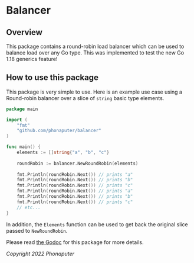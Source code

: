 # Balancer

## Overview

This package contains a round-robin load balancer which can be used to balance load over any Go type.
This was implemented to test the new Go 1.18 generics feature!

## How to use this package

This package is very simple to use. 
Here is an example use case using a Round-robin balancer over a slice of `string` basic type elements.

```go
package main

import (
	"fmt"
	"github.com/phonaputer/balancer"
)

func main() {
	elements := []string{"a", "b", "c"}
	
	roundRobin := balancer.NewRoundRobin(elements)
	
	fmt.Println(roundRobin.Next()) // prints "a"
	fmt.Println(roundRobin.Next()) // prints "b"
	fmt.Println(roundRobin.Next()) // prints "c"
	fmt.Println(roundRobin.Next()) // prints "a"
	fmt.Println(roundRobin.Next()) // prints "b"
	fmt.Println(roundRobin.Next()) // prints "c"
	// etc...
}
```

In addition, the `Elements` function can be used to get back the original slice passed to `NewRoundRobin`. 

Please read [the Godoc](https://pkg.go.dev/github.com/phonaputer/balancer) for this package for more details.

*Copyright 2022 Phonaputer*
